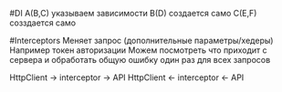 #DI
A(B,C) указываем зависимости
B(D) создается само
C(E,F) созздается само


#Interceptors
Меняет запрос (дополнительные параметры/хедеры)
Например токен авторизации
Можем посмотреть что приходит с сервера и обработать общую ошибку один раз для всех запросов 

HttpClient -> interceptor -> API
HttpClient <- interceptor <- API
